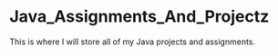 # Java_Assignments_And_Projectz
This is where I will store all of my Java projects and assignments.
